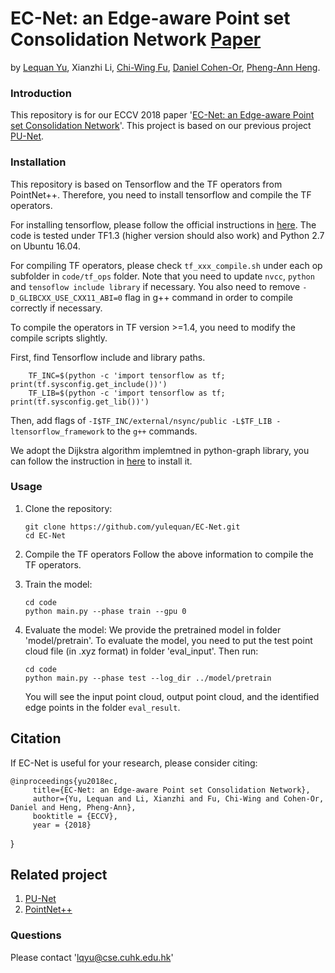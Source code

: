 # EC-Net: an Edge-aware Point set Consolidation Network [Paper](https://yulequan.github.io/papers/ECCV18_EC-Net.pdf)
by [Lequan Yu](https://yulequan.github.io/), Xianzhi Li, [Chi-Wing Fu](http://www.cse.cuhk.edu.hk/~cwfu/), [Daniel Cohen-Or](https://www.cs.tau.ac.il/~dcor/), [Pheng-Ann Heng](http://www.cse.cuhk.edu.hk/~pheng/). 

### Introduction

This repository is for our ECCV 2018 paper '[EC-Net: an Edge-aware Point set Consolidation Network](https://yulequan.github.io/ec-net/index.html)'. This project is based on our previous project [PU-Net](https://github.com/yulequan/PU-Net). 

### Installation
This repository is based on Tensorflow and the TF operators from PointNet++. Therefore, you need to install tensorflow and compile the TF operators. 

For installing tensorflow, please follow the official instructions in [here](https://www.tensorflow.org/install/install_linux). The code is tested under TF1.3 (higher version should also work) and Python 2.7 on Ubuntu 16.04.

For compiling TF operators, please check `tf_xxx_compile.sh` under each op subfolder in `code/tf_ops` folder. Note that you need to update `nvcc`, `python` and `tensoflow include library` if necessary. You also need to remove `-D_GLIBCXX_USE_CXX11_ABI=0` flag in g++ command in order to compile correctly if necessary.

To compile the operators in TF version >=1.4, you need to modify the compile scripts slightly.

First, find Tensorflow include and library paths.

        TF_INC=$(python -c 'import tensorflow as tf; print(tf.sysconfig.get_include())')
        TF_LIB=$(python -c 'import tensorflow as tf; print(tf.sysconfig.get_lib())')
        
Then, add flags of `-I$TF_INC/external/nsync/public -L$TF_LIB -ltensorflow_framework` to the `g++` commands.

We adopt the Dijkstra algorithm implemtned in python-graph library, you can follow the instruction in [here](https://github.com/wting/python-graph) to install it. 

### Usage

1. Clone the repository:

   ```shell
   git clone https://github.com/yulequan/EC-Net.git
   cd EC-Net
   ```
2. Compile the TF operators
   Follow the above information to compile the TF operators. 
   
3. Train the model:
 
   ```shell
   cd code
   python main.py --phase train --gpu 0
   ```

4. Evaluate the model:
    We provide the pretrained model in folder 'model/pretrain'.
    To evaluate the model, you need to put the test point cloud file (in .xyz format) in folder 'eval_input'.
    Then run:
   ```shell
   cd code
   python main.py --phase test --log_dir ../model/pretrain
   ```
   You will see the input point cloud, output point cloud, and the identified edge points in the folder `eval_result`.
   

## Citation

If EC-Net is useful for your research, please consider citing:

    @inproceedings{yu2018ec,
         title={EC-Net: an Edge-aware Point set Consolidation Network},
         author={Yu, Lequan and Li, Xianzhi and Fu, Chi-Wing and Cohen-Or, Daniel and Heng, Pheng-Ann},
         booktitle = {ECCV},
         year = {2018}
   }
## Related project
1. [PU-Net](https://github.com/yulequan/PU-Net)
2. [PointNet++](https://github.com/charlesq34/pointnet2)

### Questions

Please contact 'lqyu@cse.cuhk.edu.hk'
